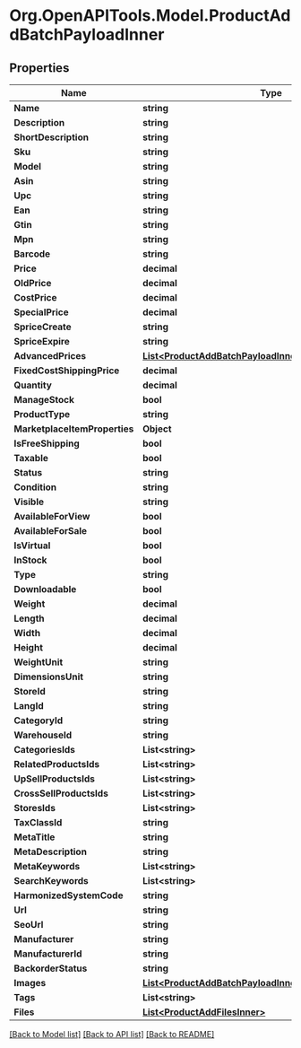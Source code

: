 # Org.OpenAPITools.Model.ProductAddBatchPayloadInner

## Properties

Name | Type | Description | Notes
------------ | ------------- | ------------- | -------------
**Name** | **string** |  | [optional] 
**Description** | **string** |  | [optional] 
**ShortDescription** | **string** |  | [optional] 
**Sku** | **string** |  | [optional] 
**Model** | **string** |  | [optional] 
**Asin** | **string** |  | [optional] 
**Upc** | **string** |  | [optional] 
**Ean** | **string** |  | [optional] 
**Gtin** | **string** |  | [optional] 
**Mpn** | **string** |  | [optional] 
**Barcode** | **string** |  | [optional] 
**Price** | **decimal** |  | [optional] 
**OldPrice** | **decimal** |  | [optional] 
**CostPrice** | **decimal** |  | [optional] 
**SpecialPrice** | **decimal** |  | [optional] 
**SpriceCreate** | **string** |  | [optional] 
**SpriceExpire** | **string** |  | [optional] 
**AdvancedPrices** | [**List&lt;ProductAddBatchPayloadInnerAdvancedPricesInner&gt;**](ProductAddBatchPayloadInnerAdvancedPricesInner.md) |  | [optional] 
**FixedCostShippingPrice** | **decimal** |  | [optional] 
**Quantity** | **decimal** |  | [optional] 
**ManageStock** | **bool** |  | [optional] 
**ProductType** | **string** |  | [optional] 
**MarketplaceItemProperties** | **Object** |  | [optional] 
**IsFreeShipping** | **bool** |  | [optional] 
**Taxable** | **bool** |  | [optional] 
**Status** | **string** |  | [optional] 
**Condition** | **string** |  | [optional] 
**Visible** | **string** |  | [optional] 
**AvailableForView** | **bool** |  | [optional] 
**AvailableForSale** | **bool** |  | [optional] 
**IsVirtual** | **bool** |  | [optional] 
**InStock** | **bool** |  | [optional] 
**Type** | **string** |  | [optional] 
**Downloadable** | **bool** |  | [optional] 
**Weight** | **decimal** |  | [optional] 
**Length** | **decimal** |  | [optional] 
**Width** | **decimal** |  | [optional] 
**Height** | **decimal** |  | [optional] 
**WeightUnit** | **string** |  | [optional] 
**DimensionsUnit** | **string** |  | [optional] 
**StoreId** | **string** |  | [optional] 
**LangId** | **string** |  | [optional] 
**CategoryId** | **string** |  | [optional] 
**WarehouseId** | **string** |  | [optional] 
**CategoriesIds** | **List&lt;string&gt;** |  | [optional] 
**RelatedProductsIds** | **List&lt;string&gt;** |  | [optional] 
**UpSellProductsIds** | **List&lt;string&gt;** |  | [optional] 
**CrossSellProductsIds** | **List&lt;string&gt;** |  | [optional] 
**StoresIds** | **List&lt;string&gt;** |  | [optional] 
**TaxClassId** | **string** |  | [optional] 
**MetaTitle** | **string** |  | [optional] 
**MetaDescription** | **string** |  | [optional] 
**MetaKeywords** | **List&lt;string&gt;** |  | [optional] 
**SearchKeywords** | **List&lt;string&gt;** |  | [optional] 
**HarmonizedSystemCode** | **string** |  | [optional] 
**Url** | **string** |  | [optional] 
**SeoUrl** | **string** |  | [optional] 
**Manufacturer** | **string** |  | [optional] 
**ManufacturerId** | **string** |  | [optional] 
**BackorderStatus** | **string** |  | [optional] 
**Images** | [**List&lt;ProductAddBatchPayloadInnerImagesInner&gt;**](ProductAddBatchPayloadInnerImagesInner.md) |  | [optional] 
**Tags** | **List&lt;string&gt;** |  | [optional] 
**Files** | [**List&lt;ProductAddFilesInner&gt;**](ProductAddFilesInner.md) |  | [optional] 

[[Back to Model list]](../README.md#documentation-for-models) [[Back to API list]](../README.md#documentation-for-api-endpoints) [[Back to README]](../README.md)

